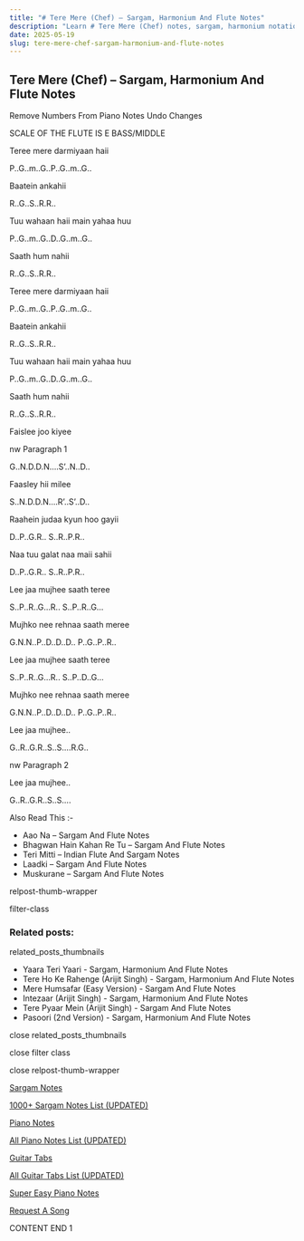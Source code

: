 ```yaml
---
title: "# Tere Mere (Chef) – Sargam, Harmonium And Flute Notes"
description: "Learn # Tere Mere (Chef) notes, sargam, harmonium notations and flute notes. Easy step-by-step tutorial for beginners."
date: 2025-05-19
slug: tere-mere-chef-sargam-harmonium-and-flute-notes
---
```


## Tere Mere (Chef) – Sargam, Harmonium And Flute Notes

Remove Numbers From Piano Notes
Undo Changes

SCALE OF THE FLUTE IS E BASS/MIDDLE

Teree mere darmiyaan haii

P..G..m..G..P..G..m..G..

Baatein ankahii

R..G..S..R.R..

Tuu wahaan haii main yahaa huu

P..G..m..G..D..G..m..G..

Saath hum nahii

R..G..S..R.R..

Teree mere darmiyaan haii

P..G..m..G..P..G..m..G..

Baatein ankahii

R..G..S..R.R..

Tuu wahaan haii main yahaa huu

P..G..m..G..D..G..m..G..

Saath hum nahii

R..G..S..R.R..

Faislee joo kiyee

nw Paragraph 1

G..N.D.D.N….S’..N..D..

Faasley hii milee

S..N.D.D.N….R’..S’..D..

Raahein judaa kyun hoo gayii

D..P..G.R.. S..R..P.R..

Naa tuu galat naa maii sahii

D..P..G.R.. S..R..P.R..

Lee jaa mujhee saath teree

S..P..R..G…R.. S..P..R..G…

Mujhko nee rehnaa saath meree

G.N.N..P..D..D..D.. P..G..P..R..

Lee jaa mujhee saath teree

S..P..R..G…R.. S..P..D..G…

Mujhko nee rehnaa saath meree

G.N.N..P..D..D..D.. P..G..P..R..

Lee jaa mujhee..

G..R..G.R..S..S….R.G..

nw Paragraph 2

Lee jaa mujhee..

G..R..G.R..S..S….

Also Read This :-

* Aao Na – Sargam And Flute Notes
* Bhagwan Hain Kahan Re Tu – Sargam And Flute Notes
* Teri Mitti – Indian Flute And Sargam Notes
* Laadki – Sargam And Flute Notes
* Muskurane – Sargam And Flute Notes

relpost-thumb-wrapper

filter-class

### Related posts:

related_posts_thumbnails

* Yaara Teri Yaari - Sargam, Harmonium And Flute Notes
* Tere Ho Ke Rahenge (Arijit Singh) - Sargam, Harmonium And Flute Notes
* Mere Humsafar (Easy Version) - Sargam And Flute Notes
* Intezaar (Arijit Singh) - Sargam, Harmonium And Flute Notes
* Tere Pyaar Mein (Arijit Singh) - Sargam And Flute Notes
* Pasoori (2nd Version) - Sargam, Harmonium And Flute Notes

close related_posts_thumbnails

close filter class

close relpost-thumb-wrapper

[Sargam Notes](https://www.notationsworld.com/sargam-notes.html)

[1000+ Sargam Notes List (UPDATED)](https://www.notationsworld.com/all-songs-list-sargam-notes.html)

[Piano Notes](https://www.notationsworld.com/piano-notes.html)

[All Piano Notes List (UPDATED)](https://www.notationsworld.com/all-songs-list-piano-notes.html)

[Guitar Tabs](https://www.notationsworld.com/guitar-tabs.html)

[All Guitar Tabs List (UPDATED)](https://www.notationsworld.com/all-songs-list-guitar-tabs.html)

[Super Easy Piano Notes](https://studywall.in/)

[Request A Song](https://www.notationsworld.com/request-a-song.html)

CONTENT END 1

